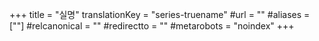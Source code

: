 +++
title = "실명"
translationKey = "series-truename"
#url = ""
#aliases = [""]
#relcanonical = ""
#redirectto = ""
#metarobots = "noindex"
+++

